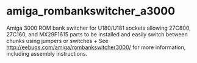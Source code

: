 # amiga_rombankswitcher_a3000
Amiga 3000 ROM bank switcher for U180/U181 sockets allowing 27C800, 27C160, and MX29F1615 parts to be installed and easily switch between chunks using jumpers or switches
+
See http://eebugs.com/amiga/rombankswitcher3000/ for more information, including assembly instructions.
